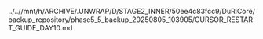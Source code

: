 ../..//mnt/h/ARCHIVE/.UNWRAP/D/STAGE2_INNER/50ee4c83fcc9/DuRiCore/backup_repository/phase5_5_backup_20250805_103905/CURSOR_RESTART_GUIDE_DAY10.md